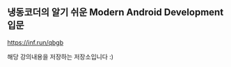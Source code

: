 냉동코더의 알기 쉬운 Modern Android Development 입문
---------------------------------------------------

https://inf.run/qbgb

해당 강의내용을 저장하는 저장소입니다 :)